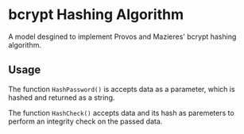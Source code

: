 # bcrypt Hashing Algorithm

A model desgined to implement Provos and Mazieres' bcrypt hashing algorithm. 

## Usage

The function `HashPassword()` is accepts data as a parameter, which is hashed and returned as a string.

The function `HashCheck()` accepts data and its hash as paremeters to perform an integrity check on the passed data.